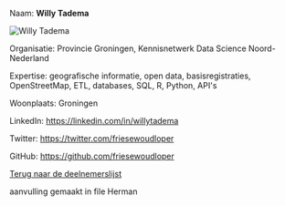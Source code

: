Naam: **Willy Tadema**   

![Willy Tadema](../images/willy-tadema.jpg) 

Organisatie: Provincie Groningen, Kennisnetwerk Data Science Noord-Nederland

Expertise: geografische informatie, open data, basisregistraties, OpenStreetMap, ETL, databases, SQL, R, Python, API's

Woonplaats: Groningen

LinkedIn: https://linkedin.com/in/willytadema

Twitter: https://twitter.com/friesewoudloper

GitHub: https://github.com/friesewoudloper
    
[Terug naar de deelnemerslijst](../README.md)


aanvulling gemaakt in file Herman